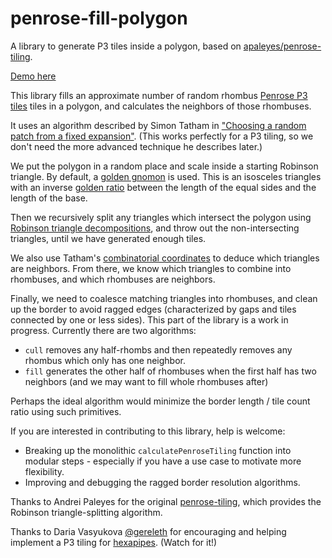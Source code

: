 # penrose-fill-polygon

A library to generate P3 tiles inside a polygon, based on [apaleyes/penrose-tiling](https://github.com/apaleyes/penrose-tiling).

[Demo here](https://gordonwoodhull.github.io/penrose-fill-polygon/penrose.html)

This library fills an approximate number of random rhombus [Penrose P3 tiles](https://en.wikipedia.org/wiki/Penrose_tiling#Rhombus_tiling_(P3)) tiles in a polygon, and calculates the neighbors of those rhombuses.

It uses an algorithm described by Simon Tatham in ["Choosing a random patch from a fixed expansion"](https://www.chiark.greenend.org.uk/~sgtatham/quasiblog/aperiodic-tilings/#random-patch). (This works perfectly for a P3 tiling, so we don't need the more advanced technique he describes later.)

We put the polygon in a random place and scale inside a starting Robinson triangle. By default, a [golden gnomon](https://en.wikipedia.org/wiki/Golden_triangle_(mathematics)) is used. This is an isosceles triangles with an inverse [golden ratio](https://en.wikipedia.org/wiki/Golden_ratio) between the length of the equal sides and the length of the base.

Then we recursively split any triangles which intersect the polygon using [Robinson triangle decompositions](https://en.wikipedia.org/wiki/Penrose_tiling#Robinson_triangle_decompositions), and throw out the non-intersecting triangles, until we have generated enough tiles.

We also use Tatham's [combinatorial coordinates](https://www.chiark.greenend.org.uk/~sgtatham/quasiblog/aperiodic-tilings/#ccoords) to deduce which triangles are neighbors. From there, we know which triangles to combine into rhombuses, and which rhombuses are neighbors.

Finally, we need to coalesce matching triangles into rhombuses, and clean up the border to avoid ragged edges (characterized by gaps and tiles connected by one or less sides). This part of the library is a work in progress. Currently there are two algorithms:
* `cull` removes any half-rhombs and then repeatedly removes any rhombus which only has one neighbor.
* `fill` generates the other half of rhombuses when the first half has two neighbors (and we may want to fill whole rhombuses after)

Perhaps the ideal algorithm would minimize the border length / tile count ratio using such primitives.

If you are interested in contributing to this library, help is welcome:
* Breaking up the monolithic `calculatePenroseTiling` function into modular steps - especially if you have a use case to motivate more flexibility.
* Improving and debugging the ragged border resolution algorithms.

Thanks to Andrei Paleyes for the original [penrose-tiling](https://github.com/apaleyes/penrose-tiling), which provides the Robinson triangle-splitting algorithm.

Thanks to Daria Vasyukova [@gereleth](https://twitter.com/gereleth/) for encouraging and helping implement a P3 tiling for [hexapipes](https://hexapipes.vercel.app/). (Watch for it!)

